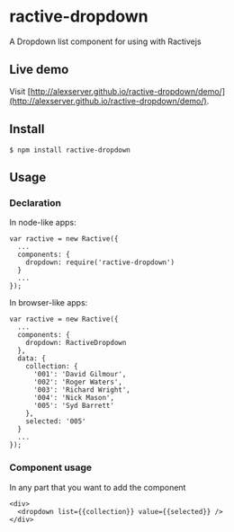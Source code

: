 # ractive-dropdown
A Dropdown list component for using with Ractivejs

## Live demo
Visit [http://alexserver.github.io/ractive-dropdown/demo/](http://alexserver.github.io/ractive-dropdown/demo/).

## Install
```
$ npm install ractive-dropdown
```

## Usage

### Declaration
In node-like apps:
```
var ractive = new Ractive({
  ...
  components: {
    dropdown: require('ractive-dropdown')
  }
  ...
});
```

In browser-like apps:
```
var ractive = new Ractive({
  ...
  components: {
    dropdown: RactiveDropdown
  },
  data: {
    collection: {
      '001': 'David Gilmour',
      '002': 'Roger Waters',
      '003': 'Richard Wright',
      '004': 'Nick Mason',
      '005': 'Syd Barrett'
    },
    selected: '005'
  }
  ...
});
```

### Component usage
In any part that you want to add the component
```
<div>
  <dropdown list={{collection}} value={{selected}} />
</div>
```